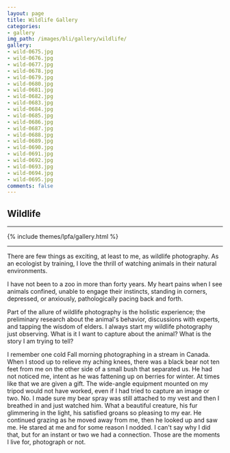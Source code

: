 ```yaml
---
layout: page
title: Wildlife Gallery
categories:
- gallery
img_path: /images/bli/gallery/wildlife/
gallery:
- wild-0675.jpg
- wild-0676.jpg
- wild-0677.jpg
- wild-0678.jpg
- wild-0679.jpg
- wild-0680.jpg
- wild-0681.jpg
- wild-0682.jpg
- wild-0683.jpg
- wild-0684.jpg
- wild-0685.jpg
- wild-0686.jpg
- wild-0687.jpg
- wild-0688.jpg
- wild-0689.jpg
- wild-0690.jpg
- wild-0691.jpg
- wild-0692.jpg
- wild-0693.jpg
- wild-0694.jpg
- wild-0695.jpg
comments: false
---
```


## Wildlife

---

{% include themes/lpfa/gallery.html %}

---

There are few things as exciting, at least to me, as wildlife photography. As an ecologist by training, I love the thrill of watching animals in their natural environments. 

I have not been to a zoo in more than forty years. My heart pains when I see animals confined, unable to engage their instincts, standing in corners, depressed, or anxiously, pathologically pacing back and forth. 

Part of the allure of wildlife photography is the holistic experience; the preliminary research about the animal's behavior, discussions with experts, and tapping the wisdom of elders. I always start my wildlife photography just observing. What is it I want to capture about the animal? What is the story I am trying to tell? 

I remember one cold Fall morning photographing in a stream in Canada. When I stood up to relieve my aching knees, there was a black bear not ten feet from me on the other side of a small bush that separated us. He had not noticed me, intent as he was fattening up on berries for winter. At times like that we are given a gift. The wide-angle equipment mounted on my tripod would not have worked, even if I had tried to capture an image or two. No. I made sure my bear spray was still attached to my vest and then I breathed in and just watched him. What a beautiful creature, his fur glimmering in the light, his satisfied groans so pleasing to my ear. He continued grazing as he moved away from me, then he looked up and saw me. He stared at me and for some reason I nodded. I can't say why I did that, but for an instant or two we had a connection. Those are the moments I live for, photograph or not. 
